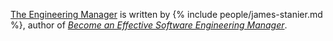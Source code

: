 [The Engineering Manager](https://www.theengineeringmanager.com/) is written by {% include people/james-stanier.md %}, author of *[Become an Effective Software Engineering Manager](https://www.goodreads.com/book/show/50363684-become-an-effective-software-engineering-manager)*.